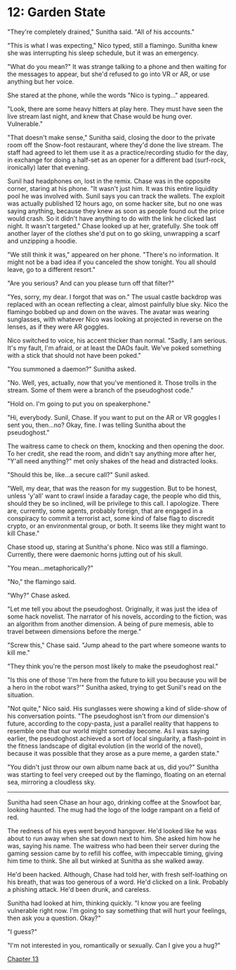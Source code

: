 # 12: Garden State

"They're completely drained," Sunitha said. "All of his accounts."

"This is what I was expecting," Nico typed, still a flamingo. Sunitha knew she was interrupting his sleep schedule, but it was an emergency.

"What do you mean?" It was strange talking to a phone and then waiting for the messages to appear, but she'd refused to go into VR or AR, or use anything but her voice.

She stared at the phone, while the words "Nico is typing..." appeared.

"Look, there are some heavy hitters at play here. They must have seen the live stream last night, and knew that Chase would be hung over. Vulnerable."

"That doesn't make sense," Sunitha said, closing the door to the private room off the Snow-foot restaurant, where they'd done the live stream. The staff had agreed to let them use it as a practice/recording studio for the day, in exchange for doing a half-set as an opener for a different bad (surf-rock, ironically) later that evening.

Sunil had headphones on, lost in the remix. Chase was in the opposite corner, staring at his phone. "It wasn't just him. It was this entire liquidity pool he was involved with. Sunil says you can track the wallets. The exploit was actually published 12 hours ago, on some hacker site, but no one was saying anything, because they knew as soon as people found out the price would crash. So it didn't have anything to do with the link he clicked last night. It wasn't targeted." Chase looked up at her, gratefully. She took off another layer of the clothes she'd put on to go skiing, unwrapping a scarf and unzipping a hoodie.

"We still think it was," appeared on her phone. "There's no information. It might not be a bad idea if you canceled the show tonight. You all should leave, go to a different resort."

"Are you serious? And can you please turn off that filter?"

"Yes, sorry, my dear. I forgot that was on." The usual castle backdrop was replaced with an ocean reflecting a clear, almost painfully blue sky. Nico the flamingo bobbed up and down on the waves. The avatar was wearing sunglasses, with whatever Nico was looking at projected in reverse on the lenses, as if they were AR goggles.

Nico switched to voice, his accent thicker than normal. "Sadly, I am serious. It's my fault, I'm afraid, or at least the DAOs fault. We've poked something with a stick that should not have been poked."

"You summoned a daemon?" Sunitha asked.

"No. Well, yes, actually, now that you've mentioned it. Those trolls in the stream. Some of them were a branch of the pseudoghost code."

"Hold on. I'm going to put you on speakerphone."

"Hi, everybody. Sunil, Chase. If you want to put on the AR or VR goggles I sent you, then...no? Okay, fine. I was telling Sunitha about the pseudoghost."

The waitress came to check on them, knocking and then opening the door. To her credit, she read the room, and didn't say anything more after her, "Y'all need anything?" met only shakes of the head and distracted looks.

"Should this be, like...a secure call?" Sunil asked.

"Well, my dear, that was the reason for my suggestion. But to be honest, unless 'y'all' want to crawl inside a faraday cage, the people who did this, should they be so inclined, will be privilege to this call. I apologize. There are, currently, some agents, probably foreign, that are engaged in a conspiracy to commit a terrorist act, some kind of false flag to discredit crypto, or an environmental group, or both. It seems like they might want to kill Chase."

Chase stood up, staring at Sunitha's phone. Nico was still a flamingo. Currently, there were daemonic horns jutting out of his skull.

"You mean...metaphorically?"

"No," the flamingo said.

"Why?" Chase asked.

"Let me tell you about the pseudoghost. Originally, it was just the idea of some hack novelist. The narrator of his novels, according to the fiction, was an algorithm from another dimension. A being of pure memesis, able to travel between dimensions before the merge."

"Screw this," Chase said. "Jump ahead to the part where someone wants to kill me."

"They think you're the person most likely to make the pseudoghost real."

"Is this one of those 'I'm here from the future to kill you because you will be a hero in the robot wars?'" Sunitha asked, trying to get Sunil's read on the situation.

"Not quite," Nico said. His sunglasses were showing a kind of slide-show of his conversation points. "The pseudoghost isn't from *our* dimension's future, according to the copy-pasta, just a parallel reality that happens to resemble one that our world might someday become. As I was saying earlier, the pseudoghost achieved a sort of local singularity, a flash-point in the fitness landscape of digital evolution (in the world of the novel), because it was possible that they arose as a pure meme, a garden state."

"You didn't just throw our own album name back at us, did you?" Sunitha was starting to feel very creeped out by the flamingo, floating on an eternal sea, mirroring a cloudless sky.

___

Sunitha had seen Chase an hour ago, drinking coffee at the Snowfoot bar, looking haunted. The mug had the logo of the lodge rampant on a field of red.

The redness of his eyes went beyond hangover. He'd looked like he was about to run away when she sat down next to him. She asked him how he was, saying his name. The waitress who had been their server during the gaming session came by to refill his coffee, with impeccable timing, giving him time to think. She all but winked at Sunitha as she walked away.

He'd been hacked. Although, Chase had told her, with fresh self-loathing on his breath, that was too generous of a word. He'd clicked on a link. Probably a phishing attack. He'd been drunk, and careless.

Sunitha had looked at him, thinking quickly. "I know you are feeling vulnerable right now. I'm going to say something that will hurt your feelings, then ask you a question. Okay?"

"I guess?"

"I'm not interested in you, romantically or sexually. Can I give you a hug?"

[Chapter 13](chapter-13.md)
